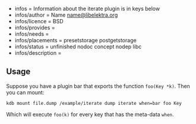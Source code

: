 - infos = Information about the iterate plugin is in keys below
- infos/author = Name <name@libelektra.org>
- infos/licence = BSD
- infos/provides =
- infos/needs =
- infos/placements = presetstorage postgetstorage
- infos/status = unfinished nodoc concept nodep libc
- infos/description =

## Usage ##

Suppose you have a plugin bar that exports the function `foo(Key *k)`.
Then you can mount:

    kdb mount file.dump /example/iterate dump iterate when=bar foo Key

Which will execute `foo(k)` for every key that has the meta-data `when`.
